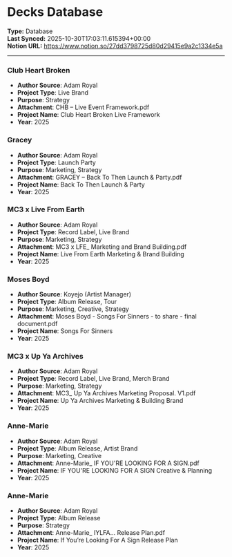 # Decks Database

**Type:** Database  
**Last Synced:** 2025-10-30T17:03:11.615394+00:00  
**Notion URL:** https://www.notion.so/27dd3798725d80d29415e9a2c1334e5a  

---

### Club Heart Broken
- **Author Source**: Adam Royal
- **Project Type**: Live Brand
- **Purpose**: Strategy
- **Attachment**: CHB – Live Event Framework.pdf
- **Project Name**: Club Heart Broken Live Framework
- **Year**: 2025



### Gracey
- **Author Source**: Adam Royal
- **Project Type**: Launch Party
- **Purpose**: Marketing, Strategy
- **Attachment**: GRACEY – Back To Then Launch & Party.pdf
- **Project Name**: Back To Then Launch & Party
- **Year**: 2025



### MC3 x Live From Earth
- **Author Source**: Adam Royal
- **Project Type**: Record Label, Live Brand
- **Purpose**: Marketing, Strategy
- **Attachment**: MC3 x LFE_ Marketing and Brand Building.pdf
- **Project Name**: Live From Earth Marketing & Brand Building
- **Year**: 2025



### Moses Boyd
- **Author Source**: Koyejo (Artist Manager)
- **Project Type**: Album Release, Tour
- **Purpose**: Marketing, Creative, Strategy
- **Attachment**: Moses Boyd - Songs For Sinners - to share - final document.pdf
- **Project Name**: Songs For Sinners
- **Year**: 2025



### MC3 x Up Ya Archives
- **Author Source**: Adam Royal
- **Project Type**: Record Label, Live Brand, Merch Brand
- **Purpose**: Marketing, Strategy
- **Attachment**: MC3_ Up Ya Archives Marketing Proposal. V1.pdf
- **Project Name**: Up Ya Archives Marketing & Building Brand 
- **Year**: 2025



### Anne-Marie
- **Author Source**: Adam Royal
- **Project Type**: Album Release, Artist Brand
- **Purpose**: Marketing, Creative
- **Attachment**: Anne-Marie_ IF YOU'RE LOOKING FOR A SIGN.pdf
- **Project Name**: IF YOU'RE LOOKING FOR A SIGN Creative & Planning
- **Year**: 2025



### Anne-Marie
- **Author Source**: Adam Royal
- **Project Type**: Album Release
- **Purpose**: Strategy
- **Attachment**: Anne-Marie_ IYLFA... Release Plan.pdf
- **Project Name**: If You’re Looking For A Sign Release Plan
- **Year**: 2025



